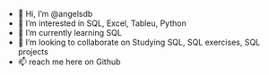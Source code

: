 - 👋 Hi, I’m @angelsdb
- 👀 I’m interested in SQL, Excel, Tableu, Python
- 🌱 I’m currently learning SQL
- 💞️ I’m looking to collaborate on Studying SQL, SQL exercises, SQL projects
- 📫 reach me here on Github 

<!---
angelsdb/angelsdb is a ✨ special ✨ repository because its `README.md` (this file) appears on your GitHub profile.
You can click the Preview link to take a look at your changes.
--->
